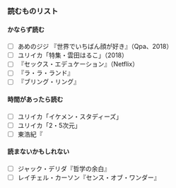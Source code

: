 ### 読むものリスト
#### かならず読む
- [ ] あめのジジ 『世界でいちばん顔が好き』（Qpa、2018）
- [ ] ユリイカ「特集・雲田はるこ」（2018）
- [ ] 『セックス・エデュケーション』（Netflix）
- [ ] 『ラ・ラ・ランド』
- [ ] 『ブリング・リング』
#### 時間があったら読む
- [ ] ユリイカ「イケメン・スタディーズ」
- [ ] ユリイカ「2・5次元」
- [ ] 東浩紀『
#### 読まないかもしれない
- [ ] ジャック・デリダ『哲学の余白』
- [ ] レイチェル・カーソン『センス・オブ・ワンダー』
